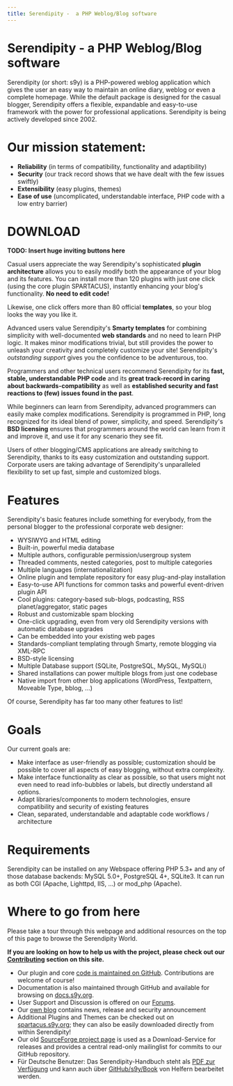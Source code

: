 ```yaml
---
title: Serendipity -  a PHP Weblog/Blog software
---
```

# Serendipity -  a PHP Weblog/Blog software

Serendipity (or short: s9y) is a PHP-powered weblog application which gives the user an easy way to maintain an online diary, weblog or even a complete homepage.  While the default package is designed for the casual blogger, Serendipity offers a flexible, expandable and easy-to-use framework with the power for professional applications. Serendipity is being actively developed since 2002.

# Our mission statement: 

* **Reliability** (in terms of compatibility, functionality and adaptibility)
* **Security** (our track record shows that we have dealt with the few issues swiftly)
* **Extensibility** (easy plugins, themes)
* **Ease of use** (uncomplicated, understandable interface, PHP code with a low entry barrier)

# DOWNLOAD
**TODO: Insert huge inviting buttons here**

Casual users appreciate the way Serendipity's sophisticated **plugin architecture** allows you to easily modify both the appearance of your blog and its features. You can install more than 120 plugins with just one click (using the core plugin SPARTACUS), instantly enhancing your blog's functionality. **No need to edit code!**

Likewise, one click offers more than 80 official **templates**, so your blog looks the way you like it.

Advanced users value Serendipity's **Smarty templates** for combining simplicity with well-documented **web standards** and no need to learn PHP logic. It makes minor modifications trivial, but still provides the power to unleash your creativity and completely customize your site! Serendipity's *outstanding support* gives you the confidence to be adventurous, too.

Programmers and other technical users recommend Serendipity for its **fast, stable, understandable PHP code** and its **great track-record in caring about backwards-compatibility** as well as **established security and fast reactions to (few) issues found in the past**.  

While beginners can learn from Serendipity, advanced programmers can easily make complex modifications. Serendipity is programmed in PHP, long recognized for its ideal blend of power, simplicity, and speed. Serendipity's **BSD licensing** ensures that programmers around the world can learn from it and improve it, and use it for any scenario they see fit.

Users of other blogging/CMS applications are already switching to Serendipity, thanks to its easy customization and outstanding support.  Corporate users are taking advantage of Serendipity's unparalleled flexibility to set up fast, simple and customized blogs.

# Features

Serendipity's basic features include something for everybody, from the personal blogger to the professional corporate web designer:

* WYSIWYG and HTML editing
* Built-in, powerful media database
* Multiple authors, configurable permission/usergroup system
* Threaded comments, nested categories, post to multiple categories
* Multiple languages (internationalization)
* Online plugin and template repository for easy plug-and-play installation
* Easy-to-use API functions for common tasks and powerful event-driven plugin API
* Cool plugins: category-based sub-blogs, podcasting, RSS planet/aggregator, static pages
* Robust and customizable spam blocking
* One-click upgrading, even from very old Serendipity versions with automatic database upgrades
* Can be embedded into your existing web pages
* Standards-compliant templating through Smarty, remote blogging via XML-RPC
* BSD-style licensing
* Multiple Database support (SQLite, PostgreSQL, MySQL, MySQLi)
* Shared installations can power multiple blogs from just one codebase
* Native import from other blog applications (WordPress, Textpattern, Moveable Type, bblog, ...)

Of course, Serendipity has far too many other features to list!

# Goals

Our current goals are:

* Make interface as user-friendly as possible; customization should be possible to cover all aspects of easy blogging, without extra complexity.
* Make interface functionality as clear as possible, so that users might not even need to read info-bubbles or labels, but directly understand all options.
* Adapt libraries/components to modern technologies, ensure compatibility and security of existing features
* Clean, separated, understandable and adaptable code workflows / architecture

# Requirements

Serendipity can be installed on any Webspace offering PHP 5.3+ and any of those database backends: MySQL 5.0+, PostgreSQL 4+, SQLite3. It can run as both CGI (Apache, Lighttpd, IIS, ...) or mod_php (Apache).

# Where to go from here

Please take a tour through this webpage and additional resources on the top of this page to browse the Serendipity World. 

**If you are looking on how to help us with the project, please check out our [Contributing](http://docs.s9y.org/contributing/) section on this site.**

* Our plugin and core [code is maintained on GitHub](https://github.com/s9y/). Contributions are welcome of course!
* Documentation is also maintained through GitHub and available for browsing on [docs.s9y.org](http://docs.s9y.org).
* User Support and Discussion is offered on our [Forums](http://board.s9y.org).
* Our [own blog](http://blog.s9y.org) contains news, release and security announcement
* Additional Plugins and Themes can be checked out on [spartacus.s9y.org](http://spartacus.s9y.org); they can also be easily downloaded directly from within Serendipity!
* Our old [SourceForge project page](http://sf.net/projects/php-blog) is used as a Download-Service for releases and provides a central read-only mailinglist for commits to our GitHub repository.
* Für Deutsche Benutzer: Das Serendipity-Handbuch steht als [PDF zur Verfügung](https://github.com/s9y/Book/blob/master/serendipity.pdf?raw=true) und kann auch über [GitHub/s9y/Book](https://github.com/s9y/Book) von Helfern bearbeitet werden.

